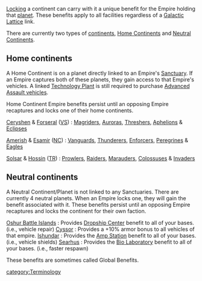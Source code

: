 [Locking](Continental_lock.md) a continent can carry with it a
unique benefit for the Empire holding that [planet](planet.md).
These benefits apply to all facilities regardless of a [Galactic
Lattice](Galactic_Lattice.md) link.

There are currently two types of [continents](continent.md),
[Home Continents](Home_Continent.md) and [Neutral
Continents](Neutral_Continent.md).

## Home continents

A Home Continent is on a planet directly linked to an Empire's
[Sanctuary](Sanctuary.md). If an Empire captures both of these
planets, they gain access to that Empire's vehicles. A linked
[Technology Plant](Technology_Plant.md) is still required to
purchase [Advanced Assault
vehicles](Advanced_Assault_vehicles.md).

Home Continent Empire benefits persist until an opposing Empire
recaptures and locks one of their home continents.

[Ceryshen](Ceryshen.md) & [Forseral](Forseral.md) ([VS](Vanu_Sovereignty.md)) : [Magriders](Magrider.md), [Auroras](Aurora.md), [Threshers](Thresher.md), [Aphelions](Aphelion.md) & [Eclipses](Eclipse.md)

<!-- -->

[Amerish](Amerish.md) & [Esamir](Esamir.md) ([NC](New_Conglomerate.md)) : [Vanguards](Vanguard.md), [Thunderers](Thunderer.md), [Enforcers](Enforcer.md), [Peregrines](Peregrine.md) & [Eagles](Eagle.md)

<!-- -->

[Solsar](Solsar.md) & [Hossin](Hossin.md) ([TR](Terran_Republic.md)) : [Prowlers](Prowler.md), [Raiders](Raider.md), [Marauders](Marauder.md), [Colossuses](Colossus.md) & [Invaders](Invader.md)

## Neutral continents

A Neutral Continent/Planet is not linked to any Sanctuaries. There are
currently 4 neutral planets. When an Empire locks one, they will gain
the benefit associated with it. These benefits persist until an opposing
Empire recaptures and locks the continent for their own faction.

[Oshur Battle Islands](Oshur.md) : Provides [Dropship Center](Dropship_Center.md) benefit to all of your bases. (i.e., vehicle repair)
[Cyssor](Cyssor.md) : Provides a +10% armor bonus to all vehicles of that empire.
[Ishundar](Ishundar.md) : Provides the [Amp Station](Amp_Station.md) benefit to all of your bases. (i.e., vehicle shields)
[Searhus](Searhus.md) : Provides the [Bio Laboratory](Bio_Laboratory.md) benefit to all of your bases. (i.e., faster respawn)

These benefits are sometimes called Global Benefits.

[category:Terminology](category:Terminology.md)
